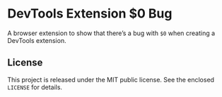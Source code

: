 # DevTools Extension $0 Bug

A browser extension to show that there’s a bug with `$0` when creating a DevTools extension.

## License

This project is released under the MIT public license. See the enclosed `LICENSE` for details.
